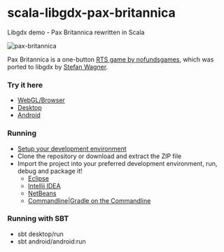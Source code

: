 scala-libgdx-pax-britannica
====================

  Libgdx demo - Pax Britannica rewritten in Scala

![pax-britannica](http://i.imgur.com/evYlHaf.png)

Pax Britannica is a one-button [RTS game by nofundsgames](http://paxbritannica.henk.ca/), which was ported to libgdx by [Stefan Wagner](http://bompoblog.tumblr.com/).

### Try it here 
  * [WebGL/Browser](http://libgdx.badlogicgames.com/demos/paxbritannica)
  * [Desktop](http://libgdx.badlogicgames.com/demos/paxbritannica/paxbritannica.jar)
  * [Android](http://libgdx.badlogicgames.com/demos/paxbritannica/paxbritannica.apk)

### Running
* [Setup your development environment](https://github.com/libgdx/libgdx/wiki)
* Clone the repository or download and extract the ZIP file
* Import the project into your preferred development environment, run, debug and package it!
  * [Eclipse](https://github.com/libgdx/libgdx/wiki/Gradle-and-Eclipse)
  * [Intellij IDEA](https://github.com/libgdx/libgdx/wiki/Gradle-and-Intellij-IDEA)
  * [NetBeans](https://github.com/libgdx/libgdx/wiki/Gradle-and-NetBeans)
  * [Commandline|Gradle on the Commandline](https://github.com/libgdx/libgdx/wiki/Gradle-on-the-Commandline)

### Running with SBT
* sbt desktop/run
* sbt android/android:run